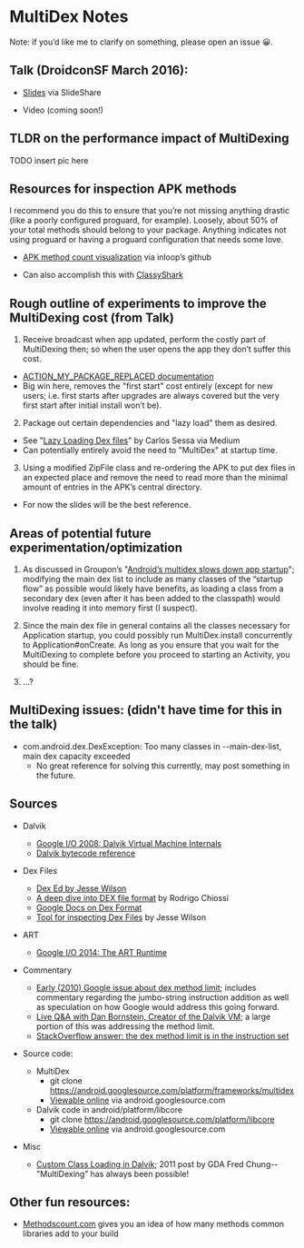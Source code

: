# MultiDex Notes

Note: if you’d like me to clarify on something, please open an issue 😀.

## Talk (DroidconSF March 2016):

* [Slides](http://www.slideshare.net/TimothyMellor/dexters-lab-understanding-and-experimenting-with-multidex-droidconsf-march-2016) via SlideShare

* Video (coming soon!)

## TLDR on the performance impact of MultiDexing

TODO insert pic here

## Resources for inspection APK methods

I recommend you do this to ensure that you’re not missing anything drastic (like a poorly configured proguard, for example). Loosely, about 50% of your total methods should belong to your package. Anything indicates not using proguard or having a proguard configuration that needs some love.

* [APK method count visualization](http://inloop.github.io/apk-method-count/) via inloop’s github

* Can also accomplish this with [ClassyShark](https://github.com/google/android-classyshark)

## Rough outline of experiments to improve the MultiDexing cost (from Talk)

1. Receive broadcast when app updated, perform the costly part of MultiDexing then; so when the user opens the app they don’t suffer this cost.
  * [ACTION_MY_PACKAGE_REPLACED documentation](http://developer.android.com/reference/android/content/Intent.html#ACTION_MY_PACKAGE_REPLACED)
  * Big win here, removes the "first start" cost entirely (except for new users; i.e. first starts after upgrades are always covered but the very first start after initial install won’t be).

2. Package out certain dependencies and "lazy load" them as desired.
  * See "[Lazy Loading Dex files](https://medium.com/@Macarse/lazy-loading-dex-files-d41f6f37df0e#.jk7bq9o0p)" by Carlos Sessa via Medium
  * Can potentially entirely avoid the need to "MultiDex" at startup time.

3. Using a modified ZipFile class and re-ordering the APK to put dex files in an expected place and remove the need to read more than the minimal amount of entries in the APK’s central directory.
  * For now the slides will be the best reference.

## Areas of potential future experimentation/optimization

1. As discussed in Groupon’s "[Android’s multidex slows down app startup](https://medium.com/groupon-eng/android-s-multidex-slows-down-app-startup-d9f10b46770f#.14kccojms)"; modifying the main dex list to include as many classes of the “startup flow” as possible would likely have benefits, as loading a class from a secondary dex (even after it has been added to the classpath) would involve reading it into memory first (I suspect).

2. Since the main dex file in general contains all the classes necessary for Application startup, you could possibly run MultiDex.install concurrently to Application#onCreate. As long as you ensure that you wait for the MultiDexing to complete before you proceed to starting an Activity, you should be fine.

3. …?


## MultiDexing issues: (didn't have time for this in the talk)

* com.android.dex.DexException: Too many classes in --main-dex-list, main dex capacity exceeded
  * No great reference for solving this currently, may post something in the future.

## Sources

* Dalvik
  * [Google I/O 2008: Dalvik Virtual Machine Internals](https://www.youtube.com/watch?v=ptjedOZEXPM)
  * [Dalvik bytecode reference](https://source.android.com/devices/tech/dalvik/dalvik-bytecode.html)

* Dex Files
  * [Dex Ed by Jesse Wilson](https://www.youtube.com/watch?v=v4Ewjq6r9XI)
  * [A deep dive into DEX file format](http://elinux.org/images/d/d9/A_deep_dive_into_dex_file_format--chiossi.pdf) by Rodrigo Chiossi
  * [Google Docs on Dex Format](https://source.android.com/devices/tech/dalvik/dex-format.html)
  * [Tool for inspecting Dex Files](https://github.com/swankjesse/dex/blob/master/dex/src/main/java/com/android/dex/Dex.java) by Jesse Wilson

* ART
  * [Google I/O 2014: The ART Runtime](https://www.youtube.com/watch?v=EBlTzQsUoOw)

* Commentary
  * [Early (2010) Google issue about dex method limit](https://code.google.com/p/android/issues/detail?id=7147#c6); includes commentary regarding the jumbo-string instruction addition as well as speculation on how Google would address this going forward.
  * [Live Q&A with Dan Bornstein, Creator of the Dalvik VM](https://www.youtube.com/watch?v=FO1Xe7bF2VY); a large portion of this was addressing the method limit.
  * [StackOverflow answer: the dex method limit is in the instruction set](http://stackoverflow.com/a/21492160)

* Source code:
  * MultiDex
    * git clone https://android.googlesource.com/platform/frameworks/multidex
    * [Viewable online](https://android.googlesource.com/platform/frameworks/multidex/) via android.googlesource.com
  * Dalvik code in android/platform/libcore
    * git clone https://android.googlesource.com/platform/libcore
    * [Viewable online](https://android.googlesource.com/platform/libcore/+/master/dalvik/src/main/java/dalvik/system/) via android.googlesource.com

* Misc
  * [Custom Class Loading in Dalvik](http://android-developers.blogspot.com/2011/07/custom-class-loading-in-dalvik.html); 2011 post by GDA Fred Chung--"MultiDexing” has always been possible!

## Other fun resources:

* [Methodscount.com](http://www.methodscount.com/) gives you an idea of how many methods common libraries add to your build

